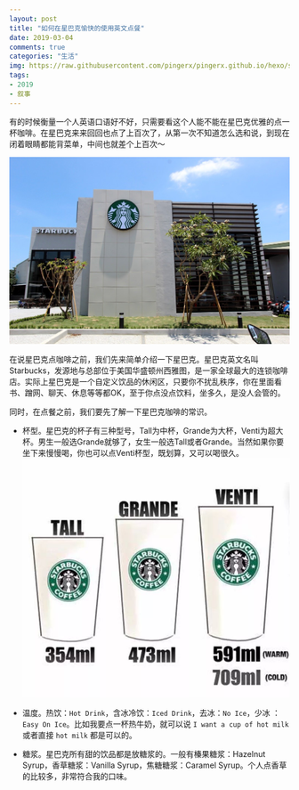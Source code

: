 ```yaml
---
layout: post
title: "如何在星巴克愉快的使用英文点餐"
date: 2019-03-04
comments: true
categories: "生活"
img: https://raw.githubusercontent.com/pingerx/pingerx.github.io/hexo/source/images/20190302221623.jpg
tags:
- 2019
- 叙事
---
```



有的时候衡量一个人英语口语好不好，只需要看这个人能不能在星巴克优雅的点一杯咖啡。在星巴克来来回回也点了上百次了，从第一次不知道怎么选和说，到现在闭着眼睛都能背菜单，中间也就差个上百次～

![](https://raw.githubusercontent.com/pingerx/pingerx.github.io/hexo/source/images/20190302221623.jpg)


在说星巴克点咖啡之前，我们先来简单介绍一下星巴克。星巴克英文名叫Starbucks，发源地与总部位于美国华盛顿州西雅图，是一家全球最大的连锁咖啡店。实际上星巴克是一个自定义饮品的休闲区，只要你不扰乱秩序，你在里面看书、蹭网、聊天、休息等等都OK，至于你点没点饮料，坐多久，是没人会管的。

同时，在点餐之前，我们要先了解一下星巴克咖啡的常识。

* 杯型。星巴克的杯子有三种型号，Tall为中杯，Grande为大杯，Venti为超大杯。男生一般选Grande就够了，女生一般选Tall或者Grande。当然如果你要坐下来慢慢喝，你也可以点Venti杯型，既划算，又可以喝很久。
![杯型](https://raw.githubusercontent.com/pingerx/pingerx.github.io/hexo/source/images/20190302221702.jpg)

* 温度。热饮：`Hot Drink`，含冰冷饮：`Iced Drink`，去冰：`No Ice`，少冰 ：`Easy On Ice`。比如我要点一杯热牛奶，就可以说 `I want a cup of hot milk` 或者直接 `hot milk` 都是可以的。

* 糖浆。星巴克所有甜的饮品都是放糖浆的。一般有榛果糖浆：Hazelnut Syrup，香草糖浆：Vanilla Syrup，焦糖糖浆：Caramel Syrup。个人点香草的比较多，非常符合我的口味。




